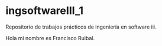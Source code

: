 # ingsoftwareIII_1

Repositorio de trabajos prácticos de ingeniería en software iii.

Hola mi nombre es Francisco Ruibal.
